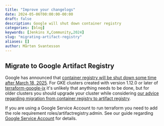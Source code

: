 ```yaml
---
title: "Improve your changelogs"
date: 2024-05-06T00:00:00-00:00
draft: false
description: Google will shut down container registry  
categories: [blog]
keywords: [Jenkins X,Community,2024]
slug: "migrating-artifact-registry"
aliases: []
author: Mårten Svantesson
---
```


## Migrate to Google Artifact Registry

Google has announced that [container registry will be shut down some time after March 18, 2025](https://cloud.google.com/artifact-registry/docs/transition/transition-from-gcr). For GKE clusters created with version 1.12.0 or later of [terraform-google-jx](https://github.com/jenkins-x/terraform-google-jx) it's unlikely that anything needs to be done, but for older clusters you should upgrade your cluster while considering [our advice regarding migration from container registry to artifact registry](https://github.com/jenkins-x/terraform-google-jx#migration-from-container-to-artifact-registry).

If you are using a Google Service Account to run terraform you need to add the role requirement roles/artifactregistry.admin. See our guide regarding [Google Service Account](https://jenkins-x.io/v3/admin/platforms/google/svc_acct/) for details.

